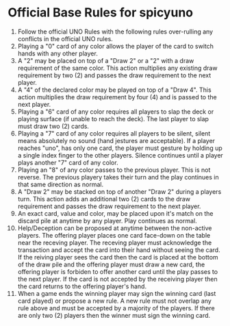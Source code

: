 # Official Base Rules for __spicyuno__

1. Follow the official UNO Rules with the following rules over-rulling any conflicts in the official UNO rules.
2. Playing a "0" card of any color allows the player of the card to switch hands with any other player.
3. A "2" may be placed on top of a "Draw 2" or a "2" with a draw requirement of the same color. This action multiplies any existing draw requirement by two (2) and passes the draw requirement to the next player.
4. A "4" of the declared color may be played on top of a "Draw 4". This action multiplies the draw requirement by four (4) and is passed to the next player. 
5. Playing a "6" card of any color requires all players to slap the deck or playing surface (if unable to reach the deck). The last player to slap must draw two (2) cards.
6. Playing a "7" card of any color requires all players to be silent, silent means absolutely no sound (hand jestures are acceptable). If a player reaches "uno", has only one card, the player must gesture by holding up a single index finger to the other players. Silence continues until a player plays another "7" card of any color.
7. Playing an "8" of any color passes to the previous player.  This is not reverse.  The previous playery takes their turn and the play continues in that same direction as normal.
8. A "Draw 2" may be stacked on top of another "Draw 2" during a players turn.  This action adds an additional two (2) cards to the draw requirement and passes the draw requirement to the next player. 
9. An exact card, value and color, may be placed upon it's match on the discard pile at anytime by any player.  Play continues as normal.
10. Help/Deception can be proposed at anytime between the non-active players.  The offering player places one card face-down on the table near the receving player.  The receving player must acknowledge the transaction and accept the card into their hand without seeing the card. If the reiving player sees the card then the card is placed at the bottom of the draw pile and the offering player must draw a new card, the offering player is forbiden to offer another card until the play passes to the next player. If the card is not accepted by the receiving player then the card returns to the offering player's hand. 
11. When a game ends the winning player may sign the winning card (last card played) or propose a new rule. A new rule must not overlap any rule above and must be accepted by a majority of the players.  If there are only two (2) players then the winner must sign the winning card.
